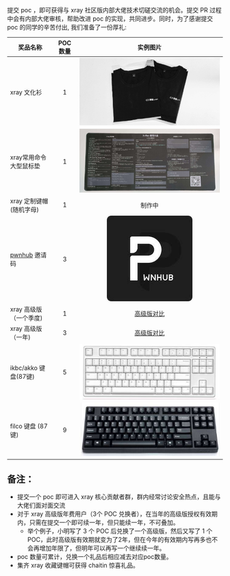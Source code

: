 提交 poc ，即可获得与 xray 社区版内部大佬技术切磋交流的机会。提交 PR 过程中会有内部大佬审核，帮助改进 poc 的实现，共同进步。同时，为了感谢提交 poc 的同学的辛苦付出, 我们准备了一份厚礼:

奖品名称 | POC 数量 | 实例图片
---- | :----: | :----:
xray 文化衫 | 1  | ![](../assets/contribute/t-shirt.jpg)
xray常用命令大型鼠标垫 | 1 | ![](../assets/contribute/mouse-mat.jpg)
xray 定制键帽 (随机字母) | 1 | 制作中
[pwnhub](https://pwnhub.cn/index) 邀请码 | 3 | ![](../assets/contribute/pwnhub.jpg)
xray 高级版（一个季度) | 1 | [高级版对比](generic/compare.md)
xray 高级版（一年) | 3 | [高级版对比](generic/compare.md)
ikbc/akko 键盘(87键) | 5 | ![](../assets/contribute/ikbc.jpg)
filco 键盘 (87键) | 9 | ![](../assets/contribute/filco.jpg)


## **备注**：

+ 提交一个 poc 即可进入 xray 核心贡献者群，群内经常讨论安全热点，且能与大佬们面对面交流
+ 对于 xray 高级版年费用户（3个 POC 兑换者），在当年的高级版授权有效期内，只需在提交一个即可续一年，但只能续一年，不可叠加。
  + 举个例子，小明写了 3 个 POC 后兑换了一个高级版，然后又写了 1 个 POC，此时高级版有效期就变为了2年，但在今年的有效期内写再多也不会再增加年限了，但明年可以再写一个继续续一年。
+ poc 数量可累计，兑换一个礼品后相应减去对应poc数量。
+ 集齐 xray 收藏键帽可获得 chaitin 惊喜礼品。
